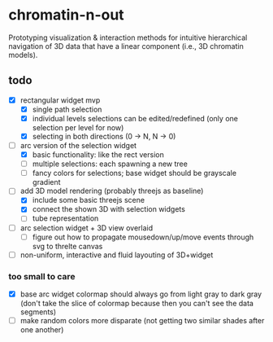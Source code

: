 # chromatin-n-out
Prototyping visualization & interaction methods for intuitive hierarchical navigation of 3D data that have a linear component (i.e., 3D chromatin models).

## todo
- [x] rectangular widget mvp
    - [x] single path selection
    - [x] individual levels selections can be edited/redefined (only one selection per level for now)
    - [x] selecting in both directions (0 -> N, N -> 0)
- [ ] arc version of the selection widget
    - [x] basic functionality: like the rect version
    - [ ] multiple selections: each spawning a new tree
    - [ ] fancy colors for selections; base widget should be grayscale gradient
- [ ] add 3D model rendering (probably threejs as baseline)
    - [x] include some basic threejs scene
    - [x] connect the shown 3D with selection widgets
    - [ ] tube representation
- [ ] arc selection widget + 3D view overlaid
    - [ ] figure out how to propagate mousedown/up/move events through svg to threlte canvas
- [ ] non-uniform, interactive and fluid layouting of 3D+widget

### too small to care
- [x] base arc widget colormap should always go from light gray to dark gray (don't take the slice of colormap because then you can't see the data segments)
- [ ] make random colors more disparate (not getting two similar shades after one another)